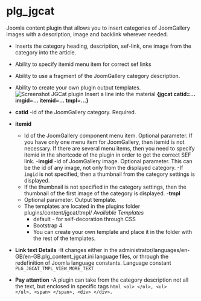 # plg_jgcat
Joomla content plugin that allows you to insert categories of JoomGallery images with a description, image and backlink wherever needed.
- Inserts the category heading, description, sef-link, one image from the category into the article.
- Ability to specify itemid menu item for correct sef links
- Ability to use a fragment of the JoomGallery category description.
- Ability to create your own plugin output templates.
![Screenshot JGCat plugin](https://web-tolk.ru/images/swjprojects/projects/3/ru-RU/gallery/gVr0yb9DCGD.jpg "Screenshot JGCat plugin")
Insert a line into the material
**{jgcat catid=... imgid=... itemid=... tmpl=...}**

- **catid**
    -id of the JoomGallery category. Required.
- **itemid**
    - Id of the JoomGallery component menu item. Optional parameter. If you have only one menu item for JoomGallery, then itemid is not necessary. If there are several menu items, then you need to specify itemid in the shortcode of the plugin in order to get the correct SEF link.
-**imgid**
    -id of JoomGallery image. Optional parameter. This can be the id of any image, not only from the displayed category.
    -If `imgid` is not specified, then a thumbnail from the category settings is displayed.
    - If the thumbnail is not specified in the category settings, then the thumbnail of the first image of the category is displayed.
-**tmpl**
    - Optional parameter. Output template.
    - The templates are located in the plugins folder plugins/content/jgcat/tmpl/
    _Available Templates_
        - default - for self-decoration through CSS
        - Bootstrap 4
        - You can create your own template and place it in the folder with the rest of the templates.
- **Link text Details**
    -It changes either in the administrator/languages/en-GB/en-GB.plg_content_jgcat.ini language files, or through the redefinition of Joomla language constants. Language constant `PLG_JGCAT_TMPL_VIEW_MORE_TEXT`
- **Pay attantion**
    -A plugin can take from the category description not all the text, but enclosed in specific tags 
       ````html
       <ol> </ol>, <ul> </ul>, <span> </span>, <div> </div>.
        ````
